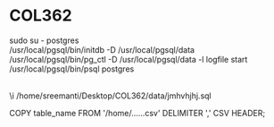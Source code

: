 # COL362

sudo su - postgres </br>
/usr/local/pgsql/bin/initdb -D /usr/local/pgsql/data </br>
/usr/local/pgsql/bin/pg_ctl -D /usr/local/pgsql/data -l logfile start </br>
/usr/local/pgsql/bin/psql postgres </br>

</br>
\i /home/sreemanti/Desktop/COL362/data/jmhvhjhj.sql

COPY table_name FROM '/home/......csv'  DELIMITER ',' CSV HEADER;

